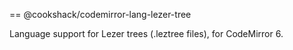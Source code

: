 == @cookshack/codemirror-lang-lezer-tree

Language support for Lezer trees (.leztree files), for CodeMirror 6.
